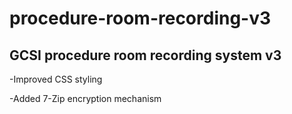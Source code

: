 # procedure-room-recording-v3
## GCSI procedure room recording system v3
-Improved CSS styling

-Added 7-Zip encryption mechanism
